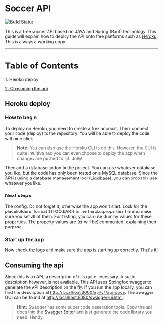 Soccer API
===================

[![Build Status](https://travis-ci.com/tdedobbeleer/soccer-ws.svg?branch=master)](https://travis-ci.com/tdedobbeleer/soccer-ws)
<br>

This is a free soccer API based on JAVA and Spring (Boot) technology. This guide will explain how to deploy the API onto free platforms such as [Heroku](https://www.heroku.com "Heroku"). This is always a working copy.

----------

# Table of Contents
[1. Heroku deploy](#heroku-deploy)

[2. Consuming the api](#consuming-the-api)


## Heroku deploy
### How to begin
To deploy on Heroku, you need to create a free account. Then, connect your code (deploy) to the repository. You will be able to deploy the code with one click. 

> **Note:**
> You can also use the Heroku CLI to do this. However, the GUI is quite intuitive and you can even choose to deploy the app when changes are pushed to git. Jolly!

Then add a database addon to the project. You can use whatever database you like, but the code has only been tested on a MySQL database. Since the API is using a database management tool ([Liquibase](https://www.liquibase.org)), you can probably use whatever you like.

### Next steps
The config. Do not forget it, otherwise the app won't start. Look for the placeholders (format ${FOO.BAR}) in the heroku.properties file and make sure you set all of them. For testing, you can use dummy values for these properties. The property values are (or will be) commented, explaining their purpose.

### Start up the app
Now check the logs and make sure the app is starting up correctly. That's it!

## Consuming the api

Since this is an API, a description of it is quite necessary. A static description however, is not available. This API uses Springfox swagger to generate the API description on the fly. If you run the app locally, you can find the description at [http://localhost:8080/api/v1/api-docs](http://localhost:8080/api/v1/api-docs). The swagger GUI can be found at [http://localhost:8080/swagger-ui.html](http://localhost:8080/swagger-ui.html).

> **Hint:**
> Swagger has some super code generation tools. Copy the api docs into the [Swagger Editor](http://editor.swagger.io) and just generate the code library you need. Handy.
